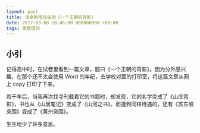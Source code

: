 ```yaml
---
layout: post
title: 读余秋雨先生的《一个王朝的背影》
date: 2017-03-08 18:46:00.000000000 +09:00
tags: 凿壁借光
---
```


## 小引

记得高中时，在试卷里看到一篇文章，题曰《一个王朝的背影》。因为分外感兴趣，在那个还不太会使用 Word 的年纪，去学校对面的打印室，将这篇文章从网上 copy 打印了下来。

若干年后，当我再次找寻刊载着它的书籍时，却发现，它的名字变成了《山庄背影》，书也从《山居笔记》变成了《山河之书》。而遭到同样待遇的，还有《苏东坡突围》变成了《黄州突围》。

生生地少了许多意思。